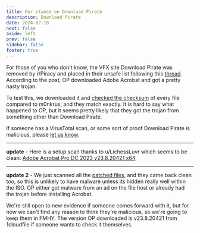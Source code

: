 ```yaml
---
title: Our stance on Download Pirate
description: Download Pirate
date: 2024-02-18
next: false
aside: left
prev: false
sidebar: false
footer: true
---
```


<Post authors="['nbats']"></Post>

For those of you who don't know, the VFX site Download Pirate was removed by r/Piracy and placed in their unsafe list
following this [thread](https://redd.it/1aswsl7). According to the post, OP downloaded Adobe Acrobat and got a pretty
nasty trojan.

To test this, we downloaded it and [checked the checksum](https://ibb.co/rGHXT0w) of every file compared to
m0nkrus, and they match exactly. It is hard to say what happened to OP, but it seems pretty likely that they got the
trojan from something other than Download Pirate.

If someone has a VirusTotal scan, or some sort of proof Download Pirate is malicious, 
please [let us know](https://redd.it/1atkloc).

*** 

**update** - Here is a setup scan thanks to u/LichessLuvr which seems to be
clean: [Adobe Acrobat Pro DC 2023 v23.8.20421 x64](https://www.virustotal.com/gui/file/04889538532f10f910029a5ef65068aed713019fb50462546e82ee8ced81350b)

***

**update 2** - We just scanned all the [patched files,](https://ibb.co/VxBwzN3) and they came back clean too, so this
is unlikely to have malware unless its hidden really well within the ISO. OP either got malware from an ad on the file
host or already had the trojan before installing Acrobat.

We're still open to new evidence if someone comes forward with it, but for now we can't find any reason to think they're
malicious, so we're going to keep them in FMHY. The version OP downloaded is v23.8.20421 from 1cloudfile if someone wants
to check it themselves.
